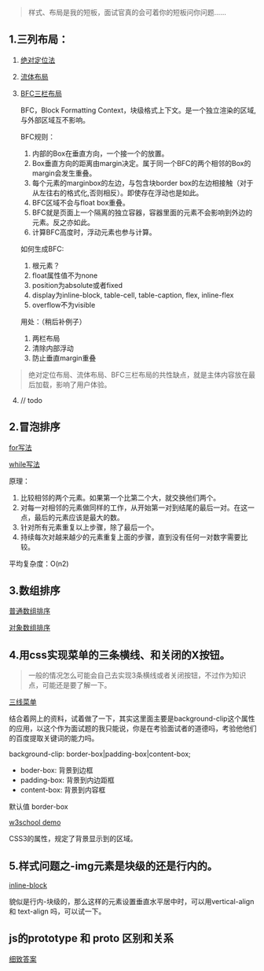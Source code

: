 > 样式、布局是我的短板，面试官真的会可着你的短板问你问题……

## 1.三列布局：

1. [绝对定位法](https://jsfiddle.net/u66f9agk/3/)

2. [流体布局](https://jsfiddle.net/u66f9agk/1/)

3. [BFC三栏布局](https://jsfiddle.net/wuzahhcc/)

    BFC，Block Formatting Context，块级格式上下文。是一个独立渲染的区域,与外部区域互不影响。

    BFC规则：

    1. 内部的Box在垂直方向，一个接一个的放置。
    2. Box垂直方向的距离由margin决定。属于同一个BFC的两个相邻的Box的margin会发生重叠。
    3. 每个元素的marginbox的左边，与包含块border box的左边相接触（对于从左往右的格式化,否则相反）。即使存在浮动也是如此。
    4. BFC区域不会与float box重叠。
    5. BFC就是页面上一个隔离的独立容器，容器里面的元素不会影响到外边的元素。反之亦如此。
    6. 计算BFC高度时，浮动元素也参与计算。

    如何生成BFC:

    1. 根元素？
    2. float属性值不为none
    3. position为absolute或者fixed
    4. display为inline-block, table-cell, table-caption, flex, inline-flex
    5. overflow不为visible

    用处：（稍后补例子）
    1. 两栏布局
    2. 清除内部浮动
    3. 防止垂直margin重叠

> 绝对定位布局、流体布局、BFC三栏布局的共性缺点，就是主体内容放在最后加载，影响了用户体验。

4.  // todo



## 2.冒泡排序

[for写法](https://jsfiddle.net/408o74u5/) 

[while写法](https://jsfiddle.net/408o74u5/1/)


原理：
1. 比较相邻的两个元素。如果第一个比第二个大，就交换他们两个。
2. 对每一对相邻的元素做同样的工作，从开始第一对到结尾的最后一对。在这一点，最后的元素应该是最大的数。
3. 针对所有元素重复以上步骤，除了最后一个。
4. 持续每次对越来越少的元素重复上面的步骤，直到没有任何一对数字需要比较。

平均复杂度：O(n2)

## 3.数组排序

[普通数组排序](https://jsfiddle.net/0rudag2q/)

[对象数组排序](https://jsfiddle.net/0rudag2q/1/)

## 4.用css实现菜单的三条横线、和关闭的X按钮。

> 一般的情况怎么可能会自己去实现3条横线或者关闭按钮，不过作为知识点，可能还是要了解一下。

[三线菜单](https://jsfiddle.net/4n2qpn8d/1/)

结合着网上的资料，试着做了一下，其实这里面主要是background-clip这个属性的应用，以这个作为面试题的我只能说，你是在考验面试者的道德吗，考验他他们的百度提取关键词的能力吗。

background-clip: border-box|padding-box|content-box;

- boder-box: 背景到边框
- padding-box: 背景到内边距框
- content-box: 背景到内容框


默认值 border-box

[w3school demo](http://www.w3school.com.cn/tiy/c.asp?f=css_background-clip)

CSS3的属性，规定了背景显示到的区域。


## 5.样式问题之-img元素是块级的还是行内的。

[inline-block](https://segmentfault.com/q/1010000001862222)

貌似是行内-块级的，那么这样的元素设置垂直水平居中时，可以用vertical-align 和 text-align 吗，可以试一下。

## js的prototype 和 __proto__ 区别和关系

[细致答案](https://www.zhihu.com/question/34183746)

